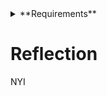 <details>
  <summary>**Requirements**</summary>
  <p>
    For the second option, students have the option to conceive and/or create a
    digital media project (e.g. Blog, YouTube channel, a civic media app) that
    would contribute to the practice of a particular dimension of citizenship
    for certain groups.
  </p>
  <p>
    The project will apply ideas and concepts developed in class to a
    creative/interventionist tool.
  </p>
  <p>
    Students opting for the second project should discuss their ideas with the
    instructor and may be required to submit a short (3-5 page) reflection with
    with their media prototypes.
  </p>
  <p>
    Regardless of their final project choice, each student will also give a
    10-minute presentation about their project on the final week of the
    semester.
  </p>
  <p>
    The presentation grade is part of your overall project/paper mark.
  </p>
</details>

# Reflection

NYI
